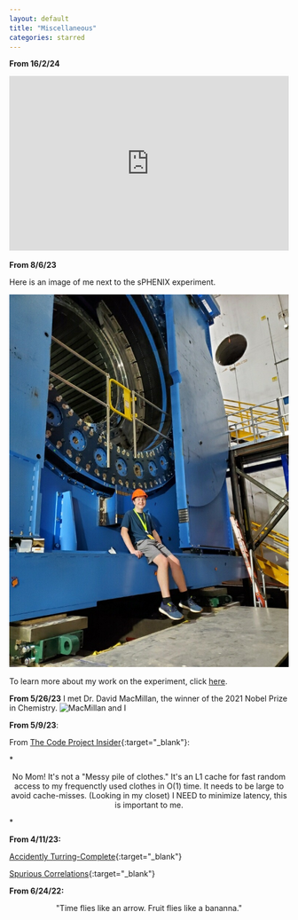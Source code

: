 ```yaml
---
layout: default
title: "Miscellaneous"
categories: starred
---
```


**From 16/2/24**

<iframe width="100%" height="315" src="https://www.youtube.com/embed/LEsI4kPEkgw?si=_Ig30rdRiyP-8hB0" title="YouTube video player" frameborder="0" allow="accelerometer; autoplay; clipboard-write; encrypted-media; gyroscope; picture-in-picture; web-share" allowfullscreen></iframe>

**From 8/6/23**

Here is an image of me next to the sPHENIX experiment.

![MacMillan and I](/assets/sphenix.jpg)

To learn more about my work on the experiment, click [here](./3-lehigh-internship.html).

**From 5/26/23**
I met Dr. David MacMillan, the winner of the 2021 Nobel Prize in Chemistry.
![MacMillan and I](/assets/macmillan.png)

**From 5/9/23**:

From [The Code Project Insider](https://www.codeproject.com/Insider.aspx){:target="_blank"}:

*<center>
No Mom! It's not a "Messy pile of clothes." It's an L1 cache for fast random access to my frequenctly used clothes in O(1) time. It needs to be large to avoid cache-misses. (Looking in my closet) I NEED to minimize latency, this is important to me.
</center>*

**From 4/11/23:**

[Accidently Turring-Complete](https://beza1e1.tuxen.de/articles/accidentally_turing_complete.html){:target="_blank"}

[Spurious Correlations](https://www.tylervigen.com/spurious-correlations){:target="_blank"}

<!-- **From 6/27/22:** -->
<!-- Here is a scary/funny picture of me: -->
<!-- ![Scary Picture Of Brandon](/assets/line-brandon.jpeg) -->

**From 6/24/22:**
<center>
"Time flies like an arrow. Fruit flies like a bananna."
</center>

